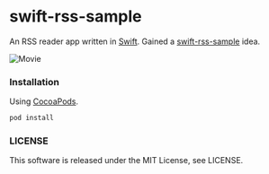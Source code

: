 # swift-rss-sample
An RSS reader app written in [Swift](https://developer.apple.com/swift/). Gained a [swift-rss-sample](https://github.com/wantedly/swift-rss-sample) idea.

![Movie](https://github.com/honda-n/swift-rss-sample/blob/master/movie.gif)

### Installation

Using [CocoaPods](http://cocoapods.org).

```sh
pod install
```

### LICENSE

This software is released under the MIT License, see LICENSE.
